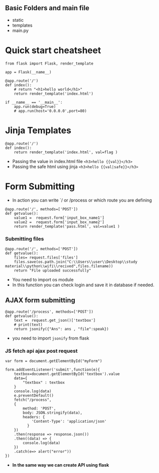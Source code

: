 ## Basic Folders and main file
- static
- templates
- main.py

# Quick start cheatsheet

```
from flask import Flask, render_template

app = Flask(__name__) 

@app.route('/') 
def index(): 
    # return "<h1>hello world</h1>"
    return render_template('index.html')

if __name__ == '__main__': 
    app.run(debug=True) 
    # app.run(host='0.0.0.0',port=80)
```

# Jinja Templates
```
@app.route('/') 
def index(): 
    return render_template('index.html', val=flag )
```
- Passing the value in index.html file ``<h3>hello {{val}}</h3>``
- Passing the safe html using jinja ``<h3>hello {{val|safe}}</h3>``

# Form Submitting
- In action you can write `/ or /process or which route you are defining
```
@app.route('/', methods=['POST']) 
def getvalue():
    value1 =  request.form['input_box_name1']
    value2 =  request.form['input_box_name2']
    return render_template('pass.html', val=value1 )
```
### Submitting files
```
@app.route('/', methods=['POST']) 
def getvalue():
    files= request.files['files']
    files.save(os.path.join("C:\\Users\\user\\Desktop\\study material\\python\\wifi\\recived",files.filename))
    return "File uploaded successfully"
```
- You need to import os module
- In this function you can check login and save it in database if needed.

## AJAX form submitting
```
@app.route('/process', methods=['POST']) 
def getvalue():
    text =  request.get_json()['textbox']
    # print(text)
    return jsonify({"Ans": ans , "file":speak})
```
- you need to import `jsonify` from flask
### JS fetch api ajax post request
```
var form = document.getElementById("myForm")

form.addEventListener('submit',function(e){
    textbox=document.getElementById('textbox').value
    data={
        "textbox" : textbox
    }
    console.log(data)
    e.preventDefault()
    fetch("/process",
    {
        method: 'POST',
        body: JSON.stringify(data),
        headers: {
            'Content-Type': 'application/json'
          }
    })
    .then(response => response.json())
    .then((data) => {
        console.log(data)
    })
    .catch(e=> alert("error"))
})
```
- **In the same way we can create API using flask**